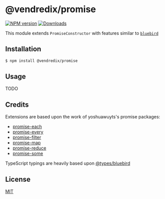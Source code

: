 # @vendredix/promise
[![NPM version][npm-image]][npm-url]
[![Downloads][downloads-image]][downloads-url]

This module extends `PromiseConstructor` with features similar to [`bluebird`][bluebird]

## Installation
```bash
$ npm install @vendredix/promise
```

## Usage
TODO


## Credits
Extensions are based upon the work of yoshuawuyts's promise packages:
- [promise-each](https://github.com/yoshuawuyts/promise-each)
- [promise-every](https://github.com/yoshuawuyts/promise-every)
- [promise-filter](https://github.com/yoshuawuyts/promise-filter)
- [promise-map](https://github.com/yoshuawuyts/promise-map)
- [promise-reduce](https://github.com/yoshuawuyts/promise-reduce)
- [promise-some](https://github.com/yoshuawuyts/promise-some)

TypeScript typings are heavily based upon [@types/bluebird](https://github.com/DefinitelyTyped/DefinitelyTyped/tree/master/types/bluebird)

## License
[MIT](LICENSE)


[npm-image]: https://img.shields.io/npm/v/@vendredix/promise.svg?style=flat-square
[npm-url]: https://npmjs.org/package/@vendredix/promise
[downloads-image]: http://img.shields.io/npm/dm/@vendredix/promise.svg?style=flat-square
[downloads-url]: https://npmjs.org/package/@vendredix/promise

[bluebird]: https://github.com/petkaantonov/bluebird
